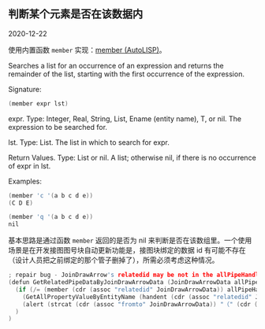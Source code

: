 ## 判断某个元素是否在该数据内

2020-12-22

使用内置函数 `member` 实现：[member (AutoLISP)](http://help.autodesk.com/view/OARX/2018/CHS/?guid=GUID-A2B08751-D966-44F5-9B02-1AAC4DA6AF59)。

Searches a list for an occurrence of an expression and returns the remainder of the list, starting with the first occurrence of the expression.

Signature:

```c
(member expr lst)
```

expr. Type: Integer, Real, String, List, Ename (entity name), T, or nil. The expression to be searched for.

lst. Type: List. The list in which to search for expr.

Return Values. Type: List or nil. A list; otherwise nil, if there is no occurrence of expr in lst.

Examples:

```c
(member 'c '(a b c d e))
(C D E)

(member 'q '(a b c d e))
nil
```

基本思路是通过函数 `member` 返回的是否为 nil 来判断是否在该数组里。一个使用场景是在开发接图图号块自动更新功能是，接图块绑定的数据 id 有可能不存在（设计人员把之前绑定的那个管子删掉了），所需必须考虑这种情况。

```c
; repair bug - JoinDrawArrow's relatedid may be not in the allPipeHandleList - 2020.12.22(defun GetRelatedPipeDataByJoinDrawArrowData (JoinDrawArrowData allPipeHandleList /)   (if (/= (member (cdr (assoc "relatedid" JoinDrawArrowData)) allPipeHandleList) nil)     (GetAllPropertyValueByEntityName (handent (cdr (assoc "relatedid" JoinDrawArrowData))))    (alert (strcat (cdr (assoc "fromto" JoinDrawArrowData)) "（" (cdr (assoc "drawnum" JoinDrawArrowData)) "）" "关联的管道数据id是不存在的！"))  ))
```